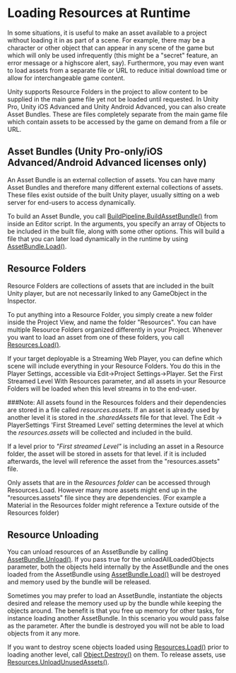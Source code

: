 Loading Resources at Runtime
============================


In some situations, it is useful to make an asset available to a project without loading it in as part of a scene. For example, there may be a character or other object that can appear in any scene of the game but which will only be used infrequently (this might be a "secret" feature, an error message or a highscore alert, say). Furthermore, you may even want to load assets from a separate file or URL to reduce initial download time or allow for interchangeable game content.

Unity supports <span class=keyword>Resource Folders</span> in the project to allow content to be supplied in the main game file yet not be loaded until requested. In Unity Pro, Unity iOS Advanced and Unity Android Advanced, you can also create <span class=keyword>Asset Bundles</span>. These are files completely separate from the main game file which contain assets to be accessed by the game on demand from a file or URL.

Asset Bundles (Unity Pro-only/iOS Advanced/Android Advanced licenses only)
--------------------------------------------------------------------------


An Asset Bundle is an external collection of assets.  You can have many Asset Bundles and therefore many different external collections of assets.  These files exist outside of the built Unity player, usually sitting on a web server for end-users to access dynamically. 

To build an Asset Bundle, you call [BuildPipeline.BuildAssetBundle()](ScriptRef:BuildPipeline.BuildAssetBundle.html.html) from inside an Editor script.  In the arguments, you specify an array of <span class=keyword>Objects</span> to be included in the built file, along with some other options.  This will build a file that you can later load dynamically in the runtime by using [AssetBundle.Load()](ScriptRef:AssetBundle.Load.html.html).

Resource Folders
----------------


Resource Folders are collections of assets that are included in the built Unity player, but are not necessarily linked to any GameObject in the Inspector.

To put anything into a Resource Folder, you simply create a new folder inside the <span class=keyword>Project View</span>, and name the folder "Resources".  You can have multiple Resource Folders organized differently in your Project.  Whenever you want to load an asset from one of these folders, you call [Resources.Load()](ScriptRef:Resources.Load.html.html).


If your target deployable is a <span class=keyword>Streaming Web Player</span>, you can define which scene will include everything in your Resource Folders.  You do this in the <span class=keyword>Player Settings</span>, accessible via <span class=menu>Edit->Project Settings->Player</span>.  Set the <span class=component>First Streamed Level With Resources</span> parameter, and all assets in your Resource Folders will be loaded when this level streams in to the end-user.

###Note:
All assets found in the Resources folders and their dependencies are stored in a file called _resources.assets_. If an asset is already used by another level it is stored in the _.sharedAssets_ file for that level.
The <span class=menu>Edit -> PlayerSettings</span> 'First Streamed Level' setting determines the level at which the _resources.assets_ will be collected and included in the build.

If a level prior to _"First streamed Level"_ is including an asset in a Resource folder, the asset will be stored in assets for that level. if it is included afterwards, the level will reference the asset from the "resources.assets" file.

Only assets that are in the _Resources folder_ can be accessed through Resources.Load. However many more assets might end up in the "resources.assets" file since they are dependencies. (For example a Material in the Resources folder might reference a Texture outside of the Resources folder)


Resource Unloading
------------------


You can unload resources of an AssetBundle by calling [AssetBundle.Unload()](ScriptRef:AssetBundle.Unload.html.html). If you pass <span class=component>true</span> for the <span class=component>unloadAllLoadedObjects</span> parameter, both the objects held internally by the AssetBundle and the ones loaded from the AssetBundle using [AssetBundle.Load()](ScriptRef:AssetBundle.Load.html.html) will be destroyed and memory used by the bundle will be released.

Sometimes you may prefer to load an AssetBundle, instantiate the objects desired and release the memory used up by the bundle while keeping the objects around. The benefit is that you free up memory for other tasks, for instance loading another AssetBundle. In this scenario you would pass <span class=component>false</span> as the parameter. After the bundle is destroyed you will not be able to load objects from it any more.

If you want to destroy scene objects loaded using [Resources.Load()](ScriptRef:Resources.Load.html.html) prior to loading another level, call [Object.Destroy()](ScriptRef:Object.Destroy.html.html) on them. To release assets, use [Resources.UnloadUnusedAssets()](ScriptRef:Resources.UnloadUnusedAssets.html.html).

